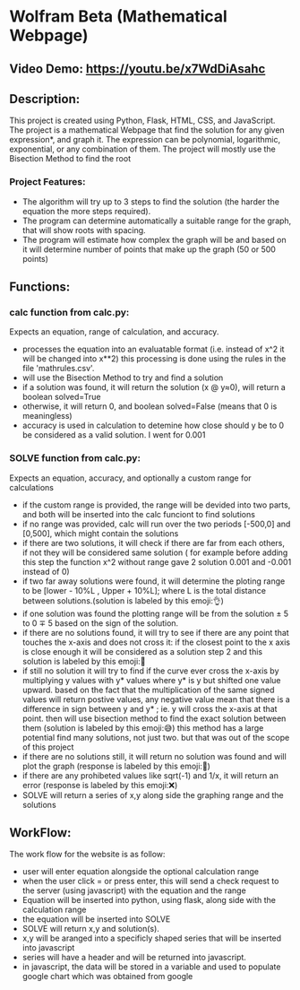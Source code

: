 # Wolfram Beta (Mathematical Webpage)

## Video Demo: https://youtu.be/x7WdDiAsahc

## Description:

This project is created using Python, Flask, HTML, CSS, and JavaScript.
The project is a mathematical Webpage that find the solution for any given expression\*, and graph it.
The expression can be polynomial, logarithmic, exponential, or any combination of them.
The project will mostly use the Bisection Method to find the root

### Project Features:

-   The algorithm will try up to 3 steps to find the solution (the harder the equation the more steps required).
-   The program can determine automatically a suitable range for the graph, that will show roots with spacing.
-   The program will estimate how complex the graph will be and based on it will determine number of points that make up the graph (50 or 500 points)

## Functions:

### calc function from calc.py:

Expects an equation, range of calculation, and accuracy.

-   processes the equation into an evaluatable format (i.e. instead of x^2 it will be changed into x\*\*2)
    this processing is done using the rules in the file 'mathrules.csv'.
-   will use the Bisection Method to try and find a solution
-   if a solution was found, it will return the solution (x @ y≈0), will return a boolean solved=True
-   otherwise, it will return 0, and boolean solved=False (means that 0 is meaningless)
-   accuracy is used in calculation to detemine how close should y be to 0 be considered as a valid solution. I went for 0.001

### SOLVE function from calc.py:

Expects an equation, accuracy, and optionally a custom range for calculations

-   if the custom range is provided, the range will be devided into two parts, and both will be inserted into the calc funciont to find solutions
-   if no range was provided, calc will run over the two periods [-500,0] and [0,500], which might contain the solutions
-   if there are two solutions, it will check if there are far from each others, if not they will be considered same solution ( for example before adding this step the function x^2 without range gave 2 solution 0.001 and -0.001 instead of 0)
-   if two far away solutions were found, it will determine the ploting range to be [lower - 10%L , Upper + 10%L]; where L is the total distance between solutions.(solution is labeled by this emoji:👌)
-   if one solution was found the plotting range will be from the solution ± 5 to 0 ∓ 5 based on the sign of the solution.
-   if there are no solutions found, it will try to see if there are any point that touches the x-axis and does not cross it: if the closest point to the x axis is close enough it will be considered as a solution step 2 and this solution is labeled by this emoji:🙂
-   if still no solution it will try to find if the curve ever cross the x-axis by multiplying y values with y* values where y* is y but shifted one value upward. based on the fact that the multiplication of the same signed values will return postive values, any negative value mean that there is a difference in sign between y and y\* ; ie. y will cross the x-axis at that point.
    then will use bisection method to find the exact solution between them (solution is labeled by this emoji:😅)
    this method has a large potential find many solutions, not just two. but that was out of the scope of this project
-   if there are no solutions still, it will return no solution was found and will plot the graph (response is labeled by this emoji:🙁)
-   if there are any prohibeted values like sqrt(-1) and 1/x, it will return an error (response is labeled by this emoji:❌)
-   SOLVE will return a series of x,y along side the graphing range and the solutions

## WorkFlow:

The work flow for the website is as follow:

-   user will enter equation alongside the optional calculation range
-   when the user click = or press enter, this will send a check request to the server (using javascript) with the equation and the range
-   Equation will be inserted into python, using flask, along side with the calculation range
-   the equation will be inserted into SOLVE
-   SOLVE will return x,y and solution(s).
-   x,y will be aranged into a specificly shaped series that will be inserted into javascript
-   series will have a header and will be returned into javascript.
-   in javascript, the data will be stored in a variable and used to populate google chart which was obtained from google

